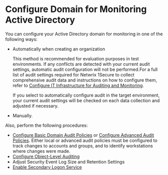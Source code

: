 # Configure Domain for Monitoring Active Directory

You can configure your Active Directory domain for monitoring in one of the following ways:

- Automatically when creating an organization

    This method is recommended for evaluation purposes in test environments. If any conflicts are
    detected with your current audit settings, automatic audit configuration will not be
    performed.For a full list of audit settings required for Netwrix 1Secure to collect
    comprehensive audit data and instructions on how to configure them, refer to
    [Configure IT Infrastructure for Auditing and Monitoring](../configureitinfrastructure.md).

    If you select to automatically configure audit in the target environment, your current audit
    settings will be checked on each data collection and adjusted if necessary.

- Manually.

Also, perform the following procedures:

- [Configure Basic Domain Audit Policies](domainauditpolicies.md) or
  [Configure Advanced Audit Policies](advancedpolicy.md). Either local or advanced audit policies
  must be configured to track changes to accounts and groups, and to identify workstations where
  changes were made.
- [Configure Object-Level Auditing](objectlevel.md)
- Adjust Security Event Log Size and Retention Settings
- [Enable Secondary Logon Service](secondarylogonservice.md)
